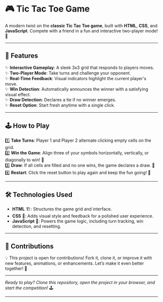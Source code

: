 # 🎮 Tic Tac Toe Game  

A modern twist on the **classic Tic Tac Toe game**, built with **HTML**, **CSS**, and **JavaScript**. Compete with a friend in a fun and interactive two-player mode! 🥳  

---  

## 🌟 Features  

✨ **Interactive Gameplay**: A sleek 3x3 grid that responds to players moves.  
✨ **Two-Player Mode**: Take turns and challenge your opponent.  
✨ **Real-Time Feedback**: Visual indicators highlight the current player's move.  
✨ **Win Detection**: Automatically announces the winner with a satisfying visual effect.  
✨ **Draw Detection**: Declares a tie if no winner emerges.  
✨ **Reset Option**: Start fresh anytime with a single click.  

---  

## 🕹️ How to Play  

1️⃣ **Take Turns**: Player 1 and Player 2 alternate clicking empty cells on the grid.  
2️⃣ **Win the Game**: Align three of your symbols horizontally, vertically, or diagonally to win! 🎉  
3️⃣ **Draw**: If all cells are filled and no one wins, the game declares a draw. 🤝  
4️⃣ **Restart**: Click the reset button to play again and keep the fun going! 🔄  

---  

## 🛠️ Technologies Used  

- **HTML** 🏗️: Structures the game grid and interface.  
- **CSS** 🎨: Adds visual style and feedback for a polished user experience.  
- **JavaScript** 🧠: Powers the game logic, including turn tracking, win detection, and resetting.  

---  

## 🌈 Contributions  

💡 This project is open for contributions! Fork it, clone it, or improve it with new features, animations, or enhancements. Let’s make it even better together! 🌟  

---  

*Ready to play? Clone this repository, open the project in your browser, and start the competition!* 🕹️  

---  

